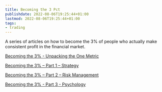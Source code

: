 ```yaml
---
title: Becoming the 3 Pct
publishdate: 2022-08-06T19:25:44+01:00
lastmod: 2022-08-06T19:25:44+01:00
tags: 
- trading
---
```










A series of articles on how to become the 3% of people who actually make consistent profit in the financial market.



[Becoming the 3% - Unpacking the One Metric](Becoming%20the%203%20Pct%20Unpacking%20the%20One%20Metric.md)



[Becoming the 3% – Part 1 – Strategy](Becoming%20the%203%20P1%20Strategy.md)



[Becoming the 3% – Part 2 – Risk Management](Becoming%20the%203%20Pct%20P2%20Risk%20Management.md)



[Becoming the 3% - Part 3 - Psychology](Becoming%20the%203%20Pct%20P3%20Psychology.md)







